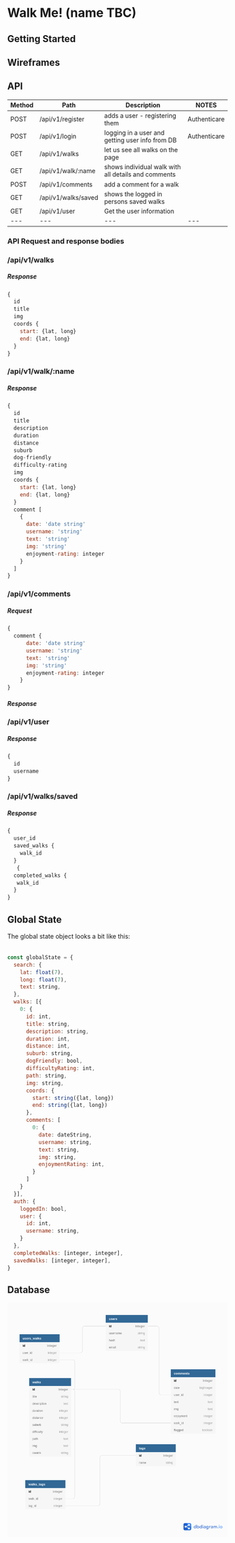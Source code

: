 # Walk Me!  (name TBC)

## Getting Started

## Wireframes

## API

| Method | Path | Description | NOTES |
|---|---|---|---|
| POST | /api/v1/register | adds a user - registering them | Authenticare
| POST | /api/v1/login | logging in a user and getting user info from DB | Authenticare
| GET | /api/v1/walks | let us see all walks on the page
| GET | /api/v1/walk/:name | shows individual walk with all details and comments
| POST | /api/v1/comments | add a comment for a walk
| GET | /api/v1/walks/saved | shows the logged in persons saved walks
| GET | /api/v1/user | Get the user information
|---|---|---|---|


### API Request and response bodies

### /api/v1/walks

##### _Response_

```js 
{
  id
  title
  img
  coords {
    start: {lat, long} 
    end: {lat, long}
  }
}
```

### /api/v1/walk/:name

##### _Response_

```js
{
  id
  title
  description
  duration
  distance
  suburb
  dog-friendly
  difficulty-rating
  img
  coords {
    start: {lat, long} 
    end: {lat, long}
  }
  comment [
    {
      date: 'date string'
      username: 'string'
      text: 'string'
      img: 'string'
      enjoyment-rating: integer
    }
  ]
}
```

### /api/v1/comments

##### _Request_

```js
{
  comment {
      date: 'date string'
      username: 'string'
      text: 'string'
      img: 'string'
      enjoyment-rating: integer
    }  
}
```

##### _Response_
<!-- TODO: What will the response be? -->

### /api/v1/user

##### _Response_

```js
{
  id
  username
}
```

### /api/v1/walks/saved

##### _Response_

```js
{
  user_id
  saved_walks {
    walk_id
  }
   {
  completed_walks {
   walk_id
  }
}
```

## Global State
The global state object looks a bit like this:

```js

const globalState = {
  search: {
    lat: float(7),
    long: float(7),
    text: string,
  },
  walks: [{
    0: {
      id: int,
      title: string,
      description: string,
      duration: int,
      distance: int,
      suburb: string,
      dogFriendly: bool,
      difficultyRating: int,
      path: string,
      img: string,
      coords: {
        start: string({lat, long})
        end: string({lat, long})
      },
      comments: [
        0: {
          date: dateString,
          username: string,
          text: string,
          img: string,
          enjoymentRating: int,
        }
      ]
    }
  }],
  auth: {
    loggedIn: bool,
    user: {
      id: int,
      username: string,
    }
  },
  completedWalks: [integer, integer],
  savedWalks: [integer, integer],
}
```

## Database

![database diagram](_docs/screenshots/updted-db-diagram.png )
